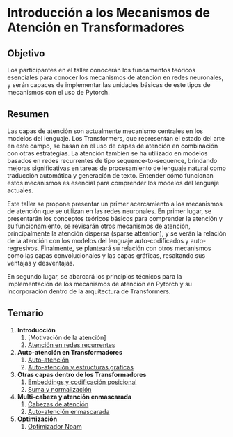 # Introducción a los Mecanismos de Atención en Transformadores

## Objetivo
Los participantes en el taller conocerán los fundamentos teóricos esenciales para conocer los mecanismos de atención en redes neuronales, y serán capaces de implementar las unidades básicas de este tipos de mecanismos con el uso de Pytorch.

## Resumen
Las capas de atención son actualmente mecanismo centrales en los modelos del lenguaje. Los Transformers, que representan el estado del arte en este campo, se basan en el uso de capas de atención en combinación con otras estrategias. La atención también se ha utilizado en modelos basados en redes recurrentes de tipo sequence-to-sequence, brindando mejoras significativas en tareas de procesamiento de lenguaje natural como traducción automática y generación de texto. Entender cómo funcionan estos mecanismos es esencial para comprender los modelos del lenguaje actuales.

Este taller se propone presentar un primer acercamiento a los mecanismos de atención que se utilizan en las redes neuronales. En primer lugar, se presentarán los conceptos teóricos básicos para comprender la atención y su funcionamiento, se revisarán otros mecanismos de atención, principalmente la atención dispersa (sparse attention), y se verán la relación de la atención con los modelos del lenguaje auto-codificados y auto-regresivos. Finalmente, se planteará su relación con otros mecanismos como las capas convolucionales y las capas gráficas, resaltando sus ventajas y desventajas.

En segundo lugar, se abarcará los principios técnicos para la implementación de los mecanismos de atención en Pytorch y su incorporación dentro de la arquitectura de Transformers.

## Temario

1. <b>Introducción</b>
    1. [Motivación de la atención]
    2. [Atención en redes recurrentes](https://victormijangosdelacruz.github.io/MecanismosAtencion/html/01RNNAtenttion.html)
2. <b>Auto-atención en Transformadores</b>
    1. [Auto-atención](https://victormijangosdelacruz.github.io/MecanismosAtencion/html/02SelfAttention.html)
    2. [Auto-atención y estructuras gráficas](https://victormijangosdelacruz.github.io/MecanismosAtencion/html/03GraphAttention.html)
3. <b>Otras capas dentro de los Transformadores</b>
    1. [Embeddings y codificación posicional](https://victormijangosdelacruz.github.io/MecanismosAtencion/html/04Encoding.html)
    2. [Suma y normalización](https://victormijangosdelacruz.github.io/MecanismosAtencion/html/05Normalization.html)
4. <b>Multi-cabeza y atención enmascarada</b>
    1. [Cabezas de atención](https://victormijangosdelacruz.github.io/MecanismosAtencion/html/06AttentionHead.html)
    2. [Auto-atención enmascarada](https://victormijangosdelacruz.github.io/MecanismosAtencion/html/07MaskedAttention.html)
9. <b>Optimización</b>
    1. [Optimizador Noam](https://victormijangosdelacruz.github.io/MecanismosAtencion/html/08Noam.html)
